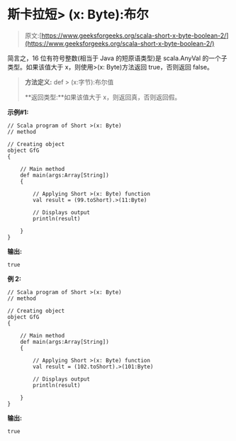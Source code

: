 # 斯卡拉短> (x: Byte):布尔

> 原文:[https://www.geeksforgeeks.org/scala-short-x-byte-boolean-2/](https://www.geeksforgeeks.org/scala-short-x-byte-boolean-2/)

简言之，16 位有符号整数(相当于 Java 的短原语类型)是 scala.AnyVal 的一个子类型。如果该值大于 x，则使用>(x: Byte)方法返回 true，否则返回 false。

> **方法定义:** def > (x:字节):布尔值
> 
> **返回类型:**如果该值大于 x，则返回真，否则返回假。

**示例#1:**

```
// Scala program of Short >(x: Byte) 
// method 

// Creating object 
object GfG 
{ 

    // Main method 
    def main(args:Array[String]) 
    { 

        // Applying Short >(x: Byte) function 
        val result = (99.toShort).>(11:Byte)

        // Displays output 
        println(result) 

    } 
} 
```

**输出:**

```
true

```

**例 2:**

```
// Scala program of Short >(x: Byte) 
// method 

// Creating object 
object GfG 
{ 

    // Main method 
    def main(args:Array[String]) 
    { 

        // Applying Short >(x: Byte) function 
        val result = (102.toShort).>(101:Byte)

        // Displays output 
        println(result) 

    } 
} 
```

**输出:**

```
true

```
